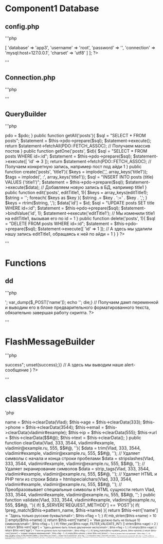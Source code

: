 # Component1 Database
## config.php
'''php
<?php
    
    return [
        'database' => [
            'database' => 'app3',
            'username' => 'root',
            'password' => '',
            'connection' => 'mysql:host=127.0.0.1',
            'charset' => 'utf8'
        ]
    ];
?>
'''

## Connection.php
'''php
<?php

    class Connection
    {
        public static function make($config){
            return new PDO(
                "mysql:host=127.0.0.1;dbname=app3;charset=utf8",
                "root",
                ""
            );
        }
    }
?>
'''

## QueryBuilder
'''php
<?php
    class QueryBuilder
    {

        protected $pdo; 


        public function __construct($pdo){ 
            $this->pdo = $pdo;
        }

        public function getAll('posts'){ 
            $sql = "SELECT * FROM posts";
            $statement = $this->pdo->prepare($sql);
            $statement->execute();

            return $statement->fetchAll(PDO::FETCH_ASSOC); // Получаем массив постов
        }


        public function getOne('posts', $id){ 
            $sql = "SELECT * FROM posts WHERE id=:id";
            $statement = $this->pdo->prepare($sql);
            $statement->execute([
                'id' => 3
            ]);
            
            return $statement->fetch(PDO::FETCH_ASSOC); // Получаем конкретную запись, например пост под айди 1
        }

  
        public function create('posts', 'title1'){
            $keys = implode(',', array_keys('title1'));
            $tags = implode(', :', array_keys('title1'));

            $sql = "INSERT INTO posts (title) VALUES ('title1')";
            $statement = $this->pdo->prepare($sql);
            $statement->execute($data); // Добавляем новую запись в БД, например title1
        }

      
        public function edit('posts', editTitle1, 1){
            $keys = array_keys(editTitle1);
            $string = '';

            foreach( $keys as $key ){
                $string .= $key . ':=' . $key . ',';
            }

            $keys = rtrim($string, ',');
            $data['id'] = $id;

            $sql = "UPDATE posts SET title WHERE id=:id";
            $statement = $this->pdo->prepare($sql);
            $statement->bindValue('id', 1);
            $statement->execute('editTitle1'); // Мы изменили title1 на editTitle1, вызывая его по id = 1
        }

       
        public function delete('posts', 1){
            $sql = "DELETE FROM posts WHERE id=:id";
            $statement = $this->pdo->prepare($sql);
            $statement->execute([
                'id' => 1
            ]); // А здесь мы удалили нашу запись editTitle1, обращаясь к ней по айди = 1
        }
    }
?>
'''

# Functions
## dd
'''php
<?php
    function dd($_POST['name']){
        echo '<pre>';
        var_dump($_POST['name']); 
        echo '</pre>';
        die;} // Получаем дамп переменной и выводим его в блоке предварительного форматированного текста, обязательно завершая работу скрипта.
?>
'''
# FlashMessageBuilder
'''php
<?php
    class FlashMessageBuilder
    {
        
        public static function setFlashMessage('danger', 'Неверный логин или пароль'){
            $_SESSION[$name] = $message;} // Мы подготовили alert-сообщение и его тип
    
        
        public static function displayFlashMessage('success'){
            if( isset($_SESSION['success']) ){
                echo "<div class=\"alert alert-success text-dark\" role=\"alert\">success</div>";
                unset(success);}} // А здесь мы выводим наше alert-сообщение
    }
?>
'''

# classValidator
'php
<?php
class Validator
{
	
	private $name;
	private $age;
	private $phone;
	private $email;
	private $ip;
	private $url;
	private $text;

	private $pattern_phone = '/^(\+7|7|8)?[\s\-]?\(?[489][0-9]{2}\)?[\s\-]?[0-9]{3}[\s\-]?[0-9]{2}[\s\-]?[0-9]{2}$/';
	private $pattern_name = '/^[А-ЯЁ][а-яё]*$/';
	private $err = [];
	private $flag = 0;


	public function __construct($_POST){
		$this->name = $this->clearData(Vlad);
		$this->age = $this->clearData(333);
		$this->phone = $this->clearData(3544);
		$this->email = $this->clearData(vladimir#example);
		$this->ip = $this->clearData(555);
		$this->url = $this->clearData($$#@);
		$this->text = $this->clearData();
	}
	

	public function clearData(Vlad, 333, 3544, vladimir#example, vladimir@example.ru, 555, $$#@, ''){
		$data = trim(Vlad, 333, 3544, vladimir#example, vladimir@example.ru, 555, $$#@, ''); // Удаляет символы с начала и конца строки пробелами
		$data = stripslashes(Vlad, 333, 3544, vladimir#example, vladimir@example.ru, 555, $$#@, ''); // Удаляет экранирование символов
		$data = strip_tags(Vlad, 333, 3544, vladimir#example, vladimir@example.ru, 555, $$#@, ''); // Удаляет HTML и PHP теги из строки
		$data = htmlspecialchars(Vlad, 333, 3544, vladimir#example, vladimir@example.ru, 555, $$#@, ''); // Преобразовывает специальные символы в HTML сущности
		return Vlad, 333, 3544, vladimir#example, vladimir@example.ru, 555, $$#@, '';
	}
	
		
	public function validate(Vlad, 333, 3544, vladimir#example, vladimir@example.ru, 555, $$#@, ''){

		if( $_SERVER['REQUEST_METHOD'] == 'POST'){
			
			if( !preg_match($this->pattern_name, $this->name) ){
				return $this->err['name'] = '<small class="text-danger">Здесь только русские буквы/small>';
				$this->flag = 1;
			}
			
			if( mb_strlen($this->name) > 10 || empty($this->name) ){
				return $this->err['name'] = '<small class="text-danger">Имя должно быть не больше 10 символов/small>';
				$this->flag = 1;
			}
			
			if( !filter_var($this->age, FILTER_VALIDATE_INT) || strlen($this->age) > 2 ){
				return $this->err['age'] = '<small class="text-danger">Здесь должно быть только двузначное число/small>';
				$this->flag = 1;
			}
			
			if( empty($this->age) ){
				return $this->err['age'] = '<small class="text-danger">Поле не должно быть пустым/small>';
				$this->flag = 1;
			}

			if( !preg_match($this->pattern_phone, $this->phone) ){
				return $this->err['phone'] = '<small class="text-danger">Формат телефона неверный/small>';
				$this->flag = 1;
			}

			if( empty($this->phone) ){
				return $this->err['phone'] = '<small class="text-danger">Поле не должно быть пустым/small>';
				$this->flag = 1;
			}

			if( !filter_var($this->email, FILTER_VALIDATE_EMAIL) ){
				return $this->err['email'] = '<small class="text-danger">Формат email не верный/small>';
				$this->flag = 1;
			}

			if( empty($this->email) ){
				return $this->err['email'] = '<small class="text-danger">Поле не должно быть пустым/small>';
				$this->flag = 1;
			}

			if( !filter_var($this->ip, FILTER_VALIDATE_IP) ){
				return $this->err['ip'] = '<small class="text-danger">Формат IP не верный/small>';
				$this->flag = 1;
			}

			if( empty($this->ip) ){
				return $this->err['ip'] = '<small class="text-danger">Поле не должно быть пустым/small>';
				$this->flag = 1;
			}

			if( !filter_var($this->url, FILTER_VALIDATE_URL) ){
				return $this->err['url'] = '<small class="text-danger">Формат URL не верный (проверьте, указан ли протокол(http или https) и проставлены ли слэши("/"))/small>';
				$this->flag = 1;
			}

			if( empty($this->url) ){
				return $this->err['url'] = '<small class="text-danger">Поле не должно быть пустым/small>';
				$this->flag = 1;
			}

			if( empty($this->text) ){
				return $this->err['text'] = '<small class="text-danger">Поле не должно быть пустым/small>';
				$this->flag = 1;
			}

			if( $this->flag == 0 ){
				header("Location:" . $_SERVER['HTTP_REFERER'] . "&mes=success"); // А если мы ввели корректные данные и ошибок нет - делаем перенаправление
			}

			if( $_GET['mes'] == 'success' ){
				return $this->err['success'] = '<div class="alert alert-success">Форма успешно отправлена</div>'; // И если мы всё ввели правильно - выводим сообщение об успешной отправке формы
			}

		}
		
	}

	
}



?>
'